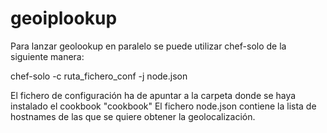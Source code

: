 # geoiplookup

Para lanzar geolookup en paralelo se puede utilizar chef-solo de la siguiente manera:

chef-solo -c ruta_fichero_conf -j node.json

El fichero de configuración ha de apuntar a la carpeta donde se haya instalado el cookbook "cookbook"
El fichero node.json contiene la lista de hostnames de las que se quiere obtener la geolocalización.
